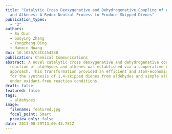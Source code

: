 ```yaml
---
title: "Catalytic Cross Deoxygenative and Dehydrogenative Coupling of Aldehydes
  and Alkenes: A Redox-Neutral Process to Produce Skipped Dienes"
publication_types:
  - "2"
authors:
  - Bo Qian
  - Guoying Zhang
  - Yongzheng Ding
  - Hanmin Huang
doi: 10.1039/C3CC45428B
publication: Chemical Communications
abstract: A novel catalytic cross deoxygenative and dehydrogenative coupling
  reaction of aldehydes and alkenes was established via a cooperative catalysis
  approach. This transformation provided an efficient and atom-economic protocol
  for the synthesis of 1,4-skipped dienes from aldehydes and simple alkenes
  under oxidant-free reaction conditions.
draft: false
featured: false
tags:
  - aldehydes
image:
  filename: featured.jpg
  focal_point: Smart
  preview_only: false
date: 2013-08-29T13:00:43.751Z
---
```


